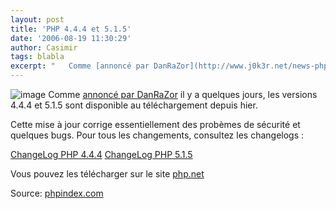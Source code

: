 ```yaml
---
layout: post
title: 'PHP 4.4.4 et 5.1.5'
date: '2006-08-19 11:30:29'
author: Casimir
tags: blabla
excerpt: "   Comme [annoncé par DanRaZor](http://www.j0k3r.net/news-php-4.4.4-et-5.2.0-en-preparation-1456.html) il y a quelques jours, les versions 4.4.4 et 5.1.5 sont disponible au téléchargement depuis hier.  \n  \nCette mise à jour corrige essentiellement des probèmes de sécurité et quelques bugs. Pour tous les changements, consultez les changelogs :  \n  …"
---
```


![image]({http://www.elroubio.net/commun/elephpant_elroubio.gif})   Comme [annoncé par DanRaZor](http://www.j0k3r.net/news-php-4.4.4-et-5.2.0-en-preparation-1456.html) il y a quelques jours, les versions 4.4.4 et 5.1.5 sont disponible au téléchargement depuis hier.

Cette mise à jour corrige essentiellement des probèmes de sécurité et quelques bugs. Pour tous les changements, consultez les changelogs :

[ChangeLog PHP 4.4.4](http://uk.php.net/ChangeLog-4.php)  [ChangeLog PHP 5.1.5](http://uk.php.net/ChangeLog-5.php)

Vous pouvez les télécharger sur le site [php.net](http://uk.php.net/downloads.php)

Source: [phpindex.com](http://www.phpindex.com/index.php/2006/08/18/2358-php-444-et-php-515)
